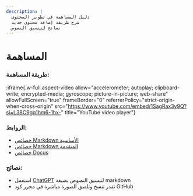 ```yaml
---
description: |
  دليل المساهمة في تطوير المحتوى
  شرح طريقة إضافة محتوى جديد
  نصائح لتنسيق النصوص
---
```


# المساهمة

### طريقة المساهمة:

:iframe{.w-full.aspect-video allow="accelerometer; autoplay; clipboard-write; encrypted-media; gyroscope; picture-in-picture; web-share" allowFullScreen="true" frameBorder="0" referrerPolicy="strict-origin-when-cross-origin" src="https://www.youtube.com/embed/1SagRax3y9Q?si=L38C9gq1hm6-1hx-" title="YouTube video player"}

### الروابط:

- [خصائص Markdown الأساسية](https://www.markdownguide.org/basic-syntax/)
- [خصائص Markdown المتقدمة](https://www.markdownguide.org/extended-syntax/)
- [خصائص Docus](https://docusaurus.io/docs/markdown-features)

### نصائح:

- استعمل [ChatGPT](https://chatgpt.com) لتنسيق النصوص بصيغة markdown
- تقدر تنسخ وتلصق الصورة مباشرة في محرر كود GitHub
